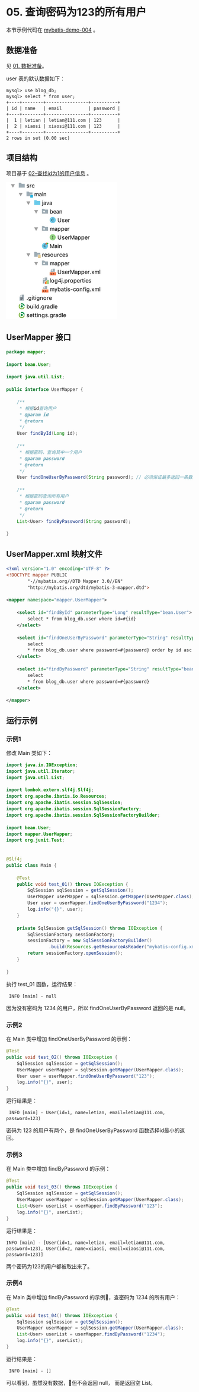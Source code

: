 # 05. 查询密码为123的所有用户

本节示例代码在 [mybatis-demo-004](../../demo/mybatis-demo-004) 。

## 数据准备
见 [01. 数据准备](01-数据准备.md)。

user 表的默认数据如下：
```
mysql> use blog_db;
mysql> select * from user;
+----+--------+----------------+----------+
| id | name   | email          | password |
+----+--------+----------------+----------+
|  1 | letian | letian@111.com | 123      |
|  2 | xiaosi | xiaosi@111.com | 123      |
+----+--------+----------------+----------+
2 rows in set (0.00 sec)
```

## 项目结构

项目基于 [02-查找id为1的用户信息](02-查找id为1的用户信息.md) 。

<img src="../img/0001.jpg" width=300 />

## UserMapper 接口

```java
package mapper;

import bean.User;

import java.util.List;

public interface UserMapper {

    /**
     * 根据id查询用户
     * @param id
     * @return
     */
    User findById(Long id);

    /**
     * 根据密码，查询其中一个用户
     * @param password
     * @return
     */
    User findOneUserByPassword(String password); // 必须保证最多返回一条数据，否则会报 TooManyResultsException 错误。无数据，则返回null

    /**
     * 根据密码查询所有用户
     * @param password
     * @return
     */
    List<User> findByPassword(String password);

}
```

## UserMapper.xml 映射文件
```xml
<?xml version="1.0" encoding="UTF-8" ?>
<!DOCTYPE mapper PUBLIC
        "-//mybatis.org//DTD Mapper 3.0//EN"
        "http://mybatis.org/dtd/mybatis-3-mapper.dtd">

<mapper namespace="mapper.UserMapper">

    <select id="findById" parameterType="Long" resultType="bean.User">
        select * from blog_db.user where id=#{id}
    </select>

    <select id="findOneUserByPassword" parameterType="String" resultType="bean.User">
        select
        * from blog_db.user where password=#{password} order by id asc limit 1
    </select>

    <select id="findByPassword" parameterType="String" resultType="bean.User">
        select
        * from blog_db.user where password=#{password}
    </select>

</mapper>
```

## 运行示例

### 示例1
修改 Main 类如下：
```java
import java.io.IOException;
import java.util.Iterator;
import java.util.List;

import lombok.extern.slf4j.Slf4j;
import org.apache.ibatis.io.Resources;
import org.apache.ibatis.session.SqlSession;
import org.apache.ibatis.session.SqlSessionFactory;
import org.apache.ibatis.session.SqlSessionFactoryBuilder;

import bean.User;
import mapper.UserMapper;
import org.junit.Test;


@Slf4j
public class Main {

    @Test
    public void test_01() throws IOException {
        SqlSession sqlSession = getSqlSession();
        UserMapper userMapper = sqlSession.getMapper(UserMapper.class);
        User user = userMapper.findOneUserByPassword("1234");
        log.info("{}", user);
    }

    private SqlSession getSqlSession() throws IOException {
        SqlSessionFactory sessionFactory;
        sessionFactory = new SqlSessionFactoryBuilder()
                .build(Resources.getResourceAsReader("mybatis-config.xml"));
        return sessionFactory.openSession();
    }

}
```

执行 test_01  函数，运行结果：
```
 INFO [main] - null
```

因为没有密码为 1234 的用户，所以 findOneUserByPassword 返回的是 null。

### 示例2

在 Main 类中增加 findOneUserByPassword 的示例：
```java
@Test
public void test_02() throws IOException {
    SqlSession sqlSession = getSqlSession();
    UserMapper userMapper = sqlSession.getMapper(UserMapper.class);
    User user = userMapper.findOneUserByPassword("123");
    log.info("{}", user);
}
```

运行结果是：
```plain
 INFO [main] - User(id=1, name=letian, email=letian@111.com, password=123)
```

密码为 123 的用户有两个，是 findOneUserByPassword 函数选择id最小的返回。

### 示例3

在 Main 类中增加 findByPassword 的示例：
```java
@Test
public void test_03() throws IOException {
    SqlSession sqlSession = getSqlSession();
    UserMapper userMapper = sqlSession.getMapper(UserMapper.class);
    List<User> userList = userMapper.findByPassword("123");
    log.info("{}", userList);
}
```
运行结果是：
```plain
INFO [main] - [User(id=1, name=letian, email=letian@111.com, password=123), User(id=2, name=xiaosi, email=xiaosi@111.com, password=123)]
```
两个密码为123的用户都被取出来了。

### 示例4

在 Main 类中增加 findByPassword 的示例，查密码为 1234 的所有用户：

```java
@Test
public void test_04() throws IOException {
    SqlSession sqlSession = getSqlSession();
    UserMapper userMapper = sqlSession.getMapper(UserMapper.class);
    List<User> userList = userMapper.findByPassword("1234");
    log.info("{}", userList);
}
```
运行结果是：
```
 INFO [main] - []
```
可以看到，虽然没有数据，但不会返回 null， 而是返回空 List。